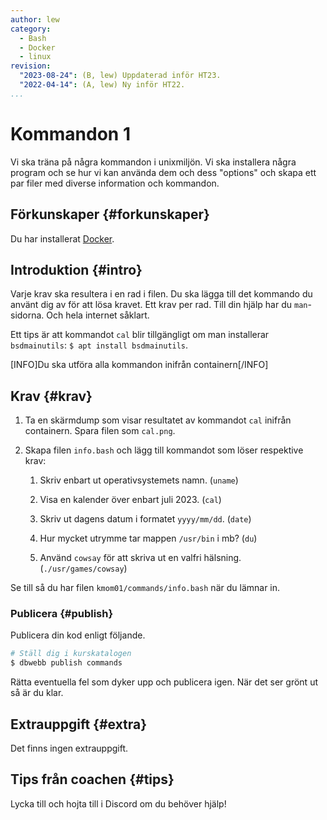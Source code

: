 ```yaml
---
author: lew
category:
  - Bash
  - Docker
  - linux
revision:
  "2023-08-24": (B, lew) Uppdaterad inför HT23.
  "2022-04-14": (A, lew) Ny inför HT22.
...
```


# Kommandon 1

Vi ska träna på några kommandon i unixmiljön. Vi ska installera några program och se hur vi kan använda dem och dess "options" och skapa ett par filer med diverse information och kommandon.

<!--more-->

## Förkunskaper {#forkunskaper}

Du har installerat [Docker](kunskap/installera-virtualiseringsmiljon-docker).

## Introduktion {#intro}

Varje krav ska resultera i en rad i filen. Du ska lägga till det kommando du använt dig av för att lösa kravet. Ett krav per rad. Till din hjälp har du `man`-sidorna. Och hela internet såklart.

Ett tips är att kommandot `cal` blir tillgängligt om man installerar `bsdmainutils`: `$ apt install bsdmainutils`.

[INFO]Du ska utföra alla kommandon inifrån containern[/INFO]

## Krav {#krav}

1. Ta en skärmdump som visar resultatet av kommandot `cal` inifrån containern. Spara filen som `cal.png`.

1. Skapa filen `info.bash` och lägg till kommandot som löser respektive krav:

   1. Skriv enbart ut operativsystemets namn. (`uname`)

   1. Visa en kalender över enbart juli 2023. (`cal`)

   1. Skriv ut dagens datum i formatet `yyyy/mm/dd`. (`date`)

   1. Hur mycket utrymme tar mappen `/usr/bin` i mb? (`du`)

   1. Använd `cowsay` för att skriva ut en valfri hälsning. (`./usr/games/cowsay`)

Se till så du har filen `kmom01/commands/info.bash` när du lämnar in.



### Publicera {#publish}

Publicera din kod enligt följande.

```bash
# Ställ dig i kurskatalogen
$ dbwebb publish commands
```

Rätta eventuella fel som dyker upp och publicera igen. När det ser grönt ut så är du klar.

## Extrauppgift {#extra}

Det finns ingen extrauppgift.

## Tips från coachen {#tips}

Lycka till och hojta till i Discord om du behöver hjälp!
